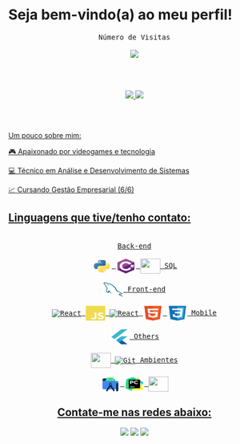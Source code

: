 ## <h1 align="left"> Seja bem-vindo(a) ao meu perfil! </h1>

<div align="center">
  <kbd align="center"> 
    <kbd>Número de Visitas</kbd>
    <br/><br/>
    <img src="https://profile-counter.glitch.me/MarcosGardinali/count.svg"></p>
  </kbd>
</div>

<br/><br/>

<div align="center">
  <a href="https://github.com/MarcosGardinali">
  <img height="170em" src="https://github-readme-stats.vercel.app/api?username=MarcosGardinali&show_icons=true&theme=dark&include_all_commits=true&count_private=true"/>
  <img height="170em" src="https://github-readme-stats.vercel.app/api/top-langs/?username=MarcosGardinali&layout=compact&langs_count=7&theme=dark"/>
</div>

<br/><br/>
  
Um pouco sobre mim:

&#127918; Apaixonado por videogames e tecnologia

💻 Técnico em Análise e Desenvolvimento de Sistemas

📈 Cursando Gestão Empresarial (6/6)

## Linguagens que tive/tenho contato:
<div align="center">
  <div style="display: inline_block"><br>
  <kbd align="center"> 
    <kbd>Back-end</kbd>
    <br/><br/>
    <img align="center" alt="Python" height="30" width="40" src="https://raw.githubusercontent.com/devicons/devicon/master/icons/python/python-original.svg">
    <img align="center" alt="Csharp" height="30" width="40" src="https://raw.githubusercontent.com/devicons/devicon/master/icons/csharp/csharp-original.svg">
    <img align="center" height="30" width="40" src="https://cdn.jsdelivr.net/gh/devicons/devicon/icons/java/java-original.svg">
  </kbd>
  <kbd align="center"> 
    <kbd>SQL</kbd>
    <br/><br/>
    <img align="center" alt="MySQL" height="30" width="40" src="https://raw.githubusercontent.com/devicons/devicon/master/icons/mysql/mysql-original.svg">
  </kbd>
  <kbd align="center">
    <kbd>Front-end</kbd>
    <br/><br/>
    <img align="center" alt="React" height="30" width="40" src="https://cdn.jsdelivr.net/gh/devicons/devicon/icons/react/react-original.svg">
    <img align="center" alt="Js" height="30" width="40" src="https://raw.githubusercontent.com/devicons/devicon/master/icons/javascript/javascript-plain.svg">
    <img align="center" alt="React" height="30" width="40" src="https://cdn.jsdelivr.net/gh/devicons/devicon/icons/typescript/typescript-original.svg">
    <img align="center" alt="HTML" height="30" width="40" src="https://raw.githubusercontent.com/devicons/devicon/master/icons/html5/html5-original.svg">
    <img align="center" alt="CSS" height="30" width="40" src="https://raw.githubusercontent.com/devicons/devicon/master/icons/css3/css3-original.svg">
  </kbd>
  <kbd align="center"> 
    <kbd>Mobile</kbd>
    <br/><br/>
    <img align="center" alt="Flutter" height="30" width="40" src="https://raw.githubusercontent.com/devicons/devicon/master/icons/flutter/flutter-original.svg">
  </kbd>
  <kbd align="center"> 
    <kbd>Others</kbd>
    <br/><br/>
    <img align="center" height="30" width="40" src="https://cdn.jsdelivr.net/gh/devicons/devicon/icons/github/github-original.svg" />
    <img align="center" alt="Git" height="30" width="40" src="https://cdn.jsdelivr.net/gh/devicons/devicon/icons/git/git-plain-wordmark.svg">
  </kbd>
  <kbd align="center"> 
    <kbd>Ambientes</kbd>
    <br/><br/>
    <img align="center" alt="Android Studio" height="30" width="40" src="https://raw.githubusercontent.com/devicons/devicon/master/icons/androidstudio/androidstudio-original.svg">
    <img align="center" alt="PyCharm" height="30" width="40" src="https://raw.githubusercontent.com/devicons/devicon/master/icons/pycharm/pycharm-original.svg">
    <img align="center" height="30" width="40" src="https://cdn.jsdelivr.net/gh/devicons/devicon/icons/vscode/vscode-original.svg" />
  </kbd>
</div>

## Contate-me nas redes abaixo: 
<div align="center"> 
  <a href="https://www.instagram.com/m_gardinali.21/" target="_blank"><img src="https://img.shields.io/badge/-Instagram-%23E4405F?style=for-the-badge&logo=instagram&logoColor=white" target="_blank"></a>
  <a href = "mailto:marcosgardinali21@outlook.com"><img src="https://img.shields.io/badge/Microsoft_Outlook-0078D4?style=for-the-badge&logo=microsoft-outlook&logoColor=white" target="_blank"></a>
  <a href="https://www.linkedin.com/in/marcos-gardinali" target="_blank"><img src="https://img.shields.io/badge/-LinkedIn-%230077B5?style=for-the-badge&logo=linkedin&logoColor=white" target="_blank"></a>
</div>
